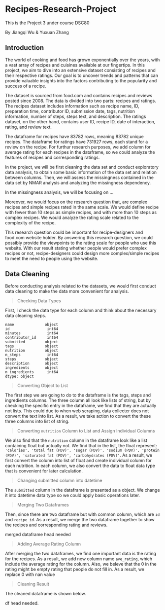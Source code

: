# Recipes-Research-Project

This is the Project 3 under course DSC80

By Jiangqi Wu & Yuxuan Zhang

## Introduction

The world of cooking and food has grown exponentially over the years, with a vast array of recipes and cuisines available at our fingertips. In this project, we aim to dive into an extensive dataset consisting of recipes and their respective ratings. Our goal is to uncover trends and patterns that can provide valuable insights into the factors contributing to the popularity and success of a recipe.

The dataset is sourced from food.com and contains recipes and reviews posted since 2008. The data is divided into two parts: recipes and ratings. The recipes dataset includes information such as recipe name, ID, preparation time, contributor ID, submission date, tags, nutrition information, number of steps, steps text, and description. The ratings dataset, on the other hand, contains user ID, recipe ID, date of interaction, rating, and review text.

The dataframe for recipes have 83782 rows, meaning 83782 unique recipes. The dataframe for ratings have 731927 rows, each stand for a review on the recipe. For furthur research purposes, we add column for average rating for each recipes in the dataframe, so we could analyze the features of recipes and corresponding ratings.

In the project, we will be first cleaning the data set and conduct exploratory data analysis, to obtain some basic information of the data set and relation between columns. Then, we will assess the missingness contained in the data set by NMAR analysis and analyzing the missingness dependency. 

In the missingness analysis, we will be focusing on ...

Moreover, we would focus on the research question that, are complex recipes and simple recipes rated in the same scale. We would define recipe with fewer than 10 steps as simple recipes, and with more than 10 steps as complex recipes. We would analyze the rating scale related to the complexity of the recipe.

This research question could be important for recipe-designers and food.com website holder. By answering this research question, we could possibly provide the viewpoints to the rating scale for people who use this website. With our result stating whether people would prefer complex recipes or not, recipe-designers could design more complex/simple recipes to meet the need to people using the website.

## Data Cleaning

Before conducting analysis related to the datasets, we would first conduct data cleaning to make the data more convenient for analysis.

> Checking Data Types
 
First, I check the data type for each column and think about the necessary data cleaning steps.

```
name              object
id                 int64
minutes            int64
contributor_id     int64
submitted         object
tags              object
nutrition         object
n_steps            int64
steps             object
description       object
ingredients       object
n_ingredients      int64
dtype: object
```
> Converting Object to List

The first step we are going to do to the dataframe is the tags, steps and ingredients columns. The three column all look like lists of string, but by checking the specific entry in the dataframe, we find that they are actually not lists. This could due to when web scraping, data collecter does not convert the text into list. As a result, we take action to convert the these three columns into list of string.

> Converting `nutrition` Column to List and Assign Individual Columns

We also find that the `nutrition` column in the dataframe look like a list containing float but actually not. We find that in the list, the float represent: `'calories', 'total fat (PDV)', 'sugar (PDV)', 'sodium (PDV)', 'protein (PDV)', 'saturated fat (PDV)', 'carbohydrates (PDV)'`. As a result, we first convert the column into list of float and create individual column for each nutrition. In each column, we also convert the data to float data type that is convenient for later calculation.

> Changing submitted column into datetime

The `submitted` column in the dataframe is presented as a object. We change it into datetime data type so we could apply basic operations later.

> Merging Two Dataframes
 
Then, since there are two dataframe but with common column, which are `id` and `recipe_id`. As a result, we merge the two dataframe together to show the recipes and corresponding rating and reviews.

merged dataframe head needed

> Adding Average Rating Column

After merging the two dataframes, we find one important data is the rating for the recipes. As a result, we add new column name `ave_rating`, which include the average rating for the column. Also, we beleve that the 0 in the rating might be empty rating that people do not fill in. As a result, we replace 0 with nan value

> Cleaning Result

The cleaned dataframe is shown below.

df head needed.
